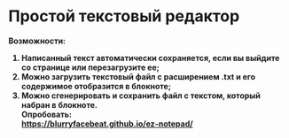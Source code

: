 # Простой текстовый редактор<br>
<b>Возможности:<b><br>
1) Написанный текст автоматически сохраняется, если вы выйдите со странице или перезагрузите ее;<br>
2) Можно загрузить текстовый файл с расширением .txt и его содержимое отобразится в блокноте;<br>
3) Можно сгенерировать и сохранить файл с текстом, который набран в блокноте.<br>
<b>Опробовать:<b><br>
https://blurryfacebeat.github.io/ez-notepad/
